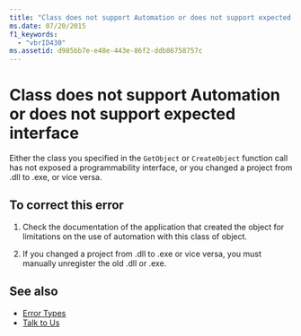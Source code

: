 ```yaml
---
title: "Class does not support Automation or does not support expected interface"
ms.date: 07/20/2015
f1_keywords: 
  - "vbrID430"
ms.assetid: d985bb7e-e48e-443e-86f2-ddb86758757c
---
```

# Class does not support Automation or does not support expected interface
Either the class you specified in the `GetObject` or `CreateObject` function call has not exposed a programmability interface, or you changed a project from .dll to .exe, or vice versa.  
  
## To correct this error  
  
1. Check the documentation of the application that created the object for limitations on the use of automation with this class of object.  
  
2. If you changed a project from .dll to .exe or vice versa, you must manually unregister the old .dll or .exe.  
  
## See also

- [Error Types](../../../visual-basic/programming-guide/language-features/error-types.md)
- [Talk to Us](/visualstudio/ide/talk-to-us)
